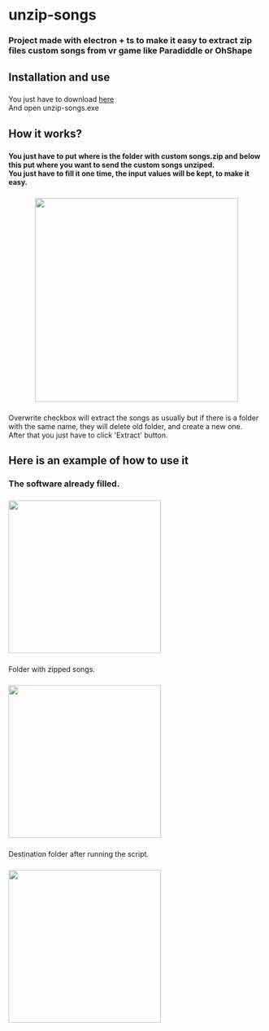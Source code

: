 <h1 align="left">unzip-songs</h1>

###

<h3 align="left">Project made with electron + ts to make it easy to extract zip files custom songs from vr game like Paradiddle or OhShape</h3>

###

<p align="left"></p>

###

<h2 align="left">Installation and use</h2>

###

<p align="left">You just have to download <a href="https://drive.google.com/u/0/uc?id=1p30kd6ZYdFOaqgaflgMz11sQ77B_RGNB&export=download" target="_blank">here</a><br>And open unzip-songs.exe</p>

###

<h2 align="left">How it works?</h2>

###

<h4 align="left">You just have to put where is the folder with custom songs.zip and below this put where you want to send the custom songs unziped.<br>You just have to fill it one time, the input values will be kept, to make it easy.</h4>

###

<div align="center">
  <img height="400" src="https://i.ibb.co/sHLvzMy/example0.png"  />
</div>

###

<p align="left">Overwrite checkbox will extract the songs as usually but if there is a folder with the same name, they will delete old folder, and create a new one.<br>After that you just have to click 'Extract' button.</p>

###

<h2 align="left">Here is an example of how to use it</h2>

###

<h3 align="left">The software already filled.</h3>

###

<div align="left">
  <img height="300" src="https://i.ibb.co/Wfg4nWM/example1.png"  />
</div>

###

<p align="left">Folder with zipped songs.</p>

###

<div align="left">
  <img height="300" src="https://i.ibb.co/v3s89q6/example1.png"  />
</div>

###

<p align="left">Destination folder after running the script.</p>

###

<div align="left">
  <img height="300" src="https://i.ibb.co/wchsTLf/example2.png"  />
</div>

###

